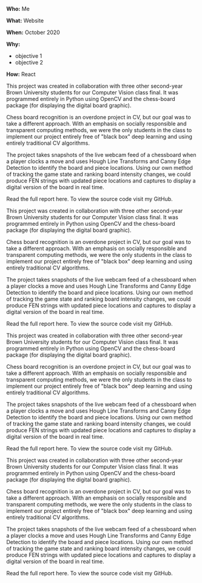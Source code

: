 **Who:** Me

**What:** Website

**When:** October 2020

**Why:**

- objective 1
- objective 2  

  

**How:**
React

This project was created in collaboration with three other second-year Brown University students for our Computer Vision class final. It was programmed entirely in Python using OpenCV and the chess-board package (for displaying the digital board graphic).

Chess board recognition is an overdone project in CV, but our goal was to take a different approach. With an emphasis on socially responsible and transparent computing methods, we were the only students in the class to implement our project entirely free of "black box" deep learning and using entirely traditional CV algorithms.

The project takes snapshots of the live webcam feed of a chessboard when a player clocks a move and uses Hough Line Transforms and Canny Edge Detection to identify the board and piece locations. Using our own method of tracking the game state and ranking board intensity changes, we could produce FEN strings with updated piece locations and captures to display a digital version of the board in real time.

Read the full report here.
To view the source code visit my GitHub.

This project was created in collaboration with three other second-year Brown University students for our Computer Vision class final. It was programmed entirely in Python using OpenCV and the chess-board package (for displaying the digital board graphic).

Chess board recognition is an overdone project in CV, but our goal was to take a different approach. With an emphasis on socially responsible and transparent computing methods, we were the only students in the class to implement our project entirely free of "black box" deep learning and using entirely traditional CV algorithms.

The project takes snapshots of the live webcam feed of a chessboard when a player clocks a move and uses Hough Line Transforms and Canny Edge Detection to identify the board and piece locations. Using our own method of tracking the game state and ranking board intensity changes, we could produce FEN strings with updated piece locations and captures to display a digital version of the board in real time.

Read the full report here.
To view the source code visit my GitHub.

This project was created in collaboration with three other second-year Brown University students for our Computer Vision class final. It was programmed entirely in Python using OpenCV and the chess-board package (for displaying the digital board graphic).

Chess board recognition is an overdone project in CV, but our goal was to take a different approach. With an emphasis on socially responsible and transparent computing methods, we were the only students in the class to implement our project entirely free of "black box" deep learning and using entirely traditional CV algorithms.

The project takes snapshots of the live webcam feed of a chessboard when a player clocks a move and uses Hough Line Transforms and Canny Edge Detection to identify the board and piece locations. Using our own method of tracking the game state and ranking board intensity changes, we could produce FEN strings with updated piece locations and captures to display a digital version of the board in real time.

Read the full report here.
To view the source code visit my GitHub.

This project was created in collaboration with three other second-year Brown University students for our Computer Vision class final. It was programmed entirely in Python using OpenCV and the chess-board package (for displaying the digital board graphic).

Chess board recognition is an overdone project in CV, but our goal was to take a different approach. With an emphasis on socially responsible and transparent computing methods, we were the only students in the class to implement our project entirely free of "black box" deep learning and using entirely traditional CV algorithms.

The project takes snapshots of the live webcam feed of a chessboard when a player clocks a move and uses Hough Line Transforms and Canny Edge Detection to identify the board and piece locations. Using our own method of tracking the game state and ranking board intensity changes, we could produce FEN strings with updated piece locations and captures to display a digital version of the board in real time.

Read the full report here.
To view the source code visit my GitHub.